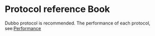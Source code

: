 # Protocol reference Book

Dubbo protocol is recommended. The performance of each protocol, see:[Performance](../../perf-test.md)


